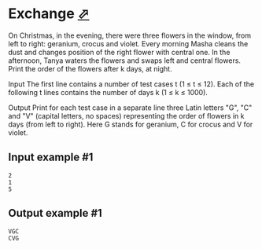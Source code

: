 # Exchange [⬀](https://www.e-olymp.com/en/contests/9680/problems/85012)
On Christmas, in the evening, there were three flowers in the window, from left to right: geranium, crocus and violet. Every morning Masha cleans the dust and changes position of the right flower with central one. In the afternoon, Tanya waters the flowers and swaps left and central flowers. Print the order of the flowers after k days, at night.

Input
The first line contains a number of test cases t (1 ≤ t ≤ 12). Each of the following t lines contains the number of days k (1 ≤ k ≤ 1000).

Output
Print for each test case in a separate line three Latin letters "G", "C" and "V" (capital letters, no spaces) representing the order of flowers in k days (from left to right). Here G stands for geranium, C for crocus and V for violet.

## Input example #1
```
2
1
5
```

## Output example #1
```
VGC
CVG
```

